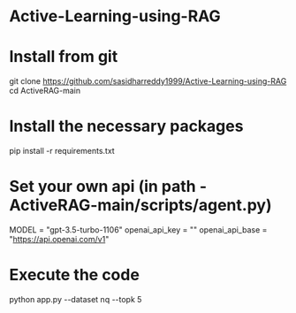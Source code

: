 # Active-Learning-using-RAG

# Install from git 
git clone https://github.com/sasidharreddy1999/Active-Learning-using-RAG 
cd ActiveRAG-main

# Install the necessary packages 
pip install -r requirements.txt

# Set your own api (in path - ActiveRAG-main/scripts/agent.py) 
MODEL = "gpt-3.5-turbo-1106" 
openai_api_key = "" 
openai_api_base = "https://api.openai.com/v1"

# Execute the code 
python app.py --dataset nq --topk 5
